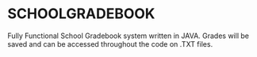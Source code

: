 # SCHOOLGRADEBOOK
Fully Functional School Gradebook system written in JAVA. Grades will be saved and can be accessed throughout the code on .TXT files.

